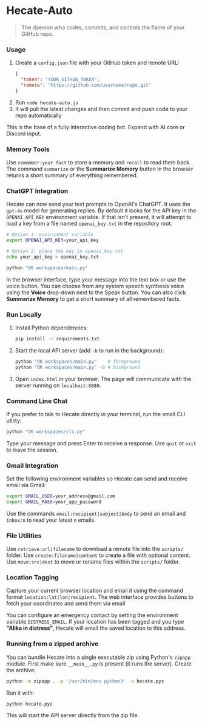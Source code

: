 
# Hecate-Auto

> The daemon who codes, commits, and controls the flame of your GitHub repo.

### Usage
1. Create a `config.json` file with your GitHub token and remote URL:
   ```json
   {
     "token": "YOUR_GITHUB_TOKEN",
     "remote": "https://github.com/username/repo.git"
   }
   ```
2. Run `node hecate-auto.js`
3. It will pull the latest changes and then commit and push code to your repo automatically

This is the base of a fully interactive coding bot. Expand with AI core or Discord input.

### Memory Tools
Use `remember:your fact` to store a memory and `recall` to read them back. The command `summarize` or the **Summarize Memory** button in the browser returns a short summary of everything remembered.

### ChatGPT Integration
Hecate can now send your text prompts to OpenAI's ChatGPT. It uses the `gpt-4o`
model for generating replies. By default it looks
for the API key in the `OPENAI_API_KEY` environment variable. If that isn't
present, it will attempt to load a key from a file named `openai_key.txt` in the
repository root.

```bash
# Option 1: environment variable
export OPENAI_API_KEY=your_api_key

# Option 2: place the key in openai_key.txt
echo your_api_key > openai_key.txt

python "OK workspaces/main.py"
```

In the browser interface, type your message into the text box or use the voice button.
You can choose from any system speech synthesis voice using the **Voice** drop-down next to the Speak button.
You can also click **Summarize Memory** to get a short summary of all remembered facts.

### Run Locally

1. Install Python dependencies:

   ```bash
   pip install -r requirements.txt
   ```

2. Start the local API server (add `-b` to run in the background):

   ```bash
   python "OK workspaces/main.py"    # foreground
   python "OK workspaces/main.py" -b # background
   ```

3. Open `index.html` in your browser. The page will communicate with the server running on `localhost:8080`.

### Command Line Chat
If you prefer to talk to Hecate directly in your terminal, run the small CLI utility:

```bash
python "OK workspaces/cli.py"
```

Type your message and press Enter to receive a response. Use `quit` or `exit` to leave the session.

### Gmail Integration
Set the following environment variables so Hecate can send and receive email via Gmail:

```bash
export GMAIL_USER=your_address@gmail.com
export GMAIL_PASS=your_app_password
```

Use the commands `email:recipient|subject|body` to send an email and `inbox:n` to read your latest `n` emails.

### File Utilities
Use `retrieve:url|filename` to download a remote file into the `scripts/` folder.
Use `create:filename|content` to create a file with optional content.
Use `move:src|dest` to move or rename files within the `scripts/` folder.

### Location Tagging
Capture your current browser location and email it using the command format `location:lat|lon|recipient`.
The web interface provides buttons to fetch your coordinates and send them via email.

You can configure an emergency contact by setting the environment variable `DISTRESS_EMAIL`.
If your location has been tagged and you type **"Alika in distress"**, Hecate will
email the saved location to this address.

### Running from a zipped archive
You can bundle Hecate into a single executable zip using Python's `zipapp` module. First make sure `__main__.py` is present (it runs the server). Create the archive:

```bash
python -m zipapp . -p '/usr/bin/env python3' -o hecate.pyz
```

Run it with:

```bash
python hecate.pyz
```

This will start the API server directly from the zip file.
